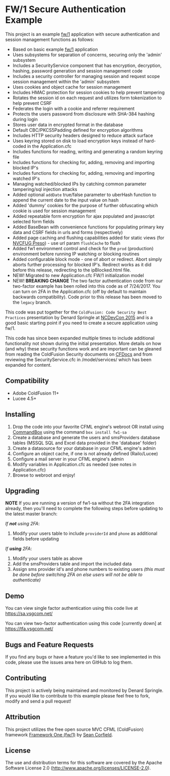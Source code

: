 # FW/1 Secure Authentication Example

This project is an example [fw/1](https://github.com/framework-one/fw1) application with secure authentication and session management functions as follows:

* Based on basic example [fw/1](https://github.com/framework-one/fw1) application
* Uses subsystems for separation of concerns, securing only the 'admin' subsystem
* Includes a SecurityService component that has encryption, decryption, hashing, password generation and session management code
* Includes a security controller for managing session and request scope session management within the 'admin' subsystem
* Uses cookies and object cache for session management
* Includes HMAC protection for session cookies to help prevent tampering
* Rotates the session id on each request and utilizes form tokenization to help prevent CSRF
* Federates the login with a cookie and referrer requirement
* Protects the users password from disclosure with SHA-384 hashing during login
* Stores user data in encrypted format in the database
* Default CBC/PKCS5Padding defined for encryption algorithms
* Includes HTTP security headers designed to reduce attack surface
* Uses keyring stored on disk to load encryption keys instead of hard-coded in the Application.cfc
* Includes functions for reading, writing and generating a random keyring file
* Includes functions for checking for, adding, removing and importing blocked IP's
* Includes functions for checking for, adding, removing and importing watched IP's 
* Managing watched/blocked IPs by catching common parameter tampering/sql injection attacks
* Added optional `addDate` true/false parameter to uberHash function to append the current date to the input value on hash
* Added 'dummy' cookies for the purpose of further obfuscating which cookie is used for session management
* Added repeatable form encryption for ajax populated and javascript selected form fields
* Added BaseBean with convenience functions for populating primary key data and CSRF fields in urls and forms (respectively)
* Added page caching and flushing capabilities added for static views (for [NVCFUG Preso](https://www.meetup.com/nvcfug/events/236791823/)) - use url param `flushCache` to flush
* Added fw1 environment control and check for the `prod` (production) environment before running IP watching or blocking routines
* Added configurable block mode - one of abort or redirect. Abort simply aborts further processing for blocked IP's. Redirect works as it did before this release, redirecting to the ipBlocked.html file.
* NEW! Migrated to new Application.cfc FW/1 initialization model
* NEW! **BREAKING CHANGE** The two factor authentication code from our two-factor example has been rolled into this code as of 7/24/2017. You can turn on 2FA in the Application.cfc (off by default to maintain backwards compatibility). Code prior to this release has been moved to the `legacy` branch.

This code was put together for the `ColdFusion: Code Security Best Practices` presentation by Denard Springle at [NCDevCon 2015](http://www.ncdevcon.com) and is a good basic starting point if you need to create a secure application using fw/1.

This code has since been expanded multiple times to include additional functionality not shown during the initial presentation. More details on how (and why) these security functions work and are important can be gleaned from reading the ColdFusion Security documents on [CFDocs](http://cfdocs.org/security) and from reviewing the SecurityService.cfc in /model/services/ which has been expanded for content.

## Compatibility

* Adobe ColdFusion 11+
* Lucee 4.5+

## Installing

1. Drop the code into your favorite CFML engine's webroot OR install using [CommandBox](https://www.ortussolutions.com/products/commandbox) using the command `box install fw1-sa`
2. Create a database and generate the users and smsProviders database tables (MSSQL SQL and Excel data provided in the 'database' folder)
3. Create a datasource for your database in your CFML engine's admin
4. Configure an object cache, if one is not already defined (Railo/Lucee)
5. Configure a mail server in your CFML engine's admin
6. Modify variables in Application.cfc as needed (see notes in Application.cfc)
7. Browse to webroot and enjoy!

## Upgrading

**NOTE** If you are running a version of fw1-sa without the 2FA integration already, then you'll need to complete the following steps before updating to the latest master branch:

_If **not** using 2FA_:

1. Modify your users table to include `providerId` and `phone` as additional fields before updating

_If **using** 2FA_:

1. Modify your users table as above 
2. Add the smsProviders table and import the included data
3. Assign sms provider id's and phone numbers to existing users *(this must be done before switching 2FA on else users will not be able to authenticate)*

## Demo

You can view single factor authentication using this code live at https://sa.vsgcom.net/

You can view two-factor authentication using this code [currently down] at https://tfa.vsgcom.net/

## Bugs and Feature Requests

If you find any bugs or have a feature you'd like to see implemented in this code, please use the issues area here on GitHub to log them.

## Contributing

This project is actively being maintained and monitored by Denard Springle. If you would like to contribute to this example please feel free to fork, modify and send a pull request!

## Attribution

This project utilizes the free open source MVC CFML (ColdFusion) framework  [Framework One (fw/1)](https://github.com/framework-one/fw1) by [Sean Corfield](https://twitter.com/seancorfield).

## License

The use and distribution terms for this software are covered by the Apache Software License 2.0 (http://www.apache.org/licenses/LICENSE-2.0).
